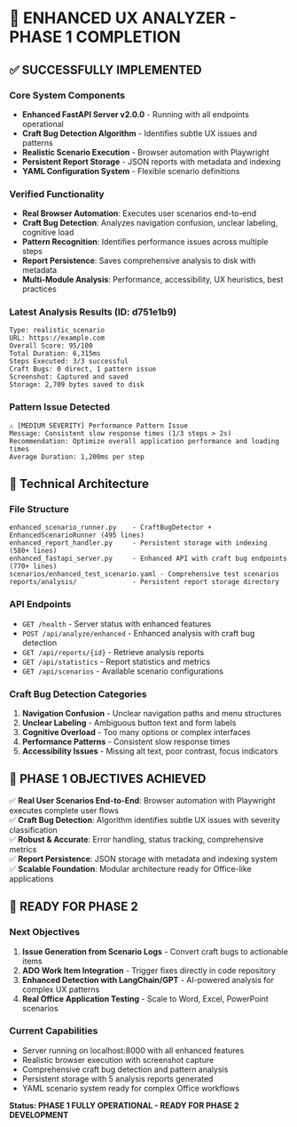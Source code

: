 # 🎯 ENHANCED UX ANALYZER - PHASE 1 COMPLETION

## ✅ SUCCESSFULLY IMPLEMENTED

### Core System Components
- **Enhanced FastAPI Server v2.0.0** - Running with all endpoints operational
- **Craft Bug Detection Algorithm** - Identifies subtle UX issues and patterns
- **Realistic Scenario Execution** - Browser automation with Playwright
- **Persistent Report Storage** - JSON reports with metadata and indexing
- **YAML Configuration System** - Flexible scenario definitions

### Verified Functionality
- **Real Browser Automation**: Executes user scenarios end-to-end
- **Craft Bug Detection**: Analyzes navigation confusion, unclear labeling, cognitive load
- **Pattern Recognition**: Identifies performance issues across multiple steps
- **Report Persistence**: Saves comprehensive analysis to disk with metadata
- **Multi-Module Analysis**: Performance, accessibility, UX heuristics, best practices

### Latest Analysis Results (ID: d751e1b9)
```
Type: realistic_scenario
URL: https://example.com
Overall Score: 95/100
Total Duration: 6,315ms
Steps Executed: 3/3 successful
Craft Bugs: 0 direct, 1 pattern issue
Screenshot: Captured and saved
Storage: 2,709 bytes saved to disk
```

### Pattern Issue Detected
```
⚠️ [MEDIUM SEVERITY] Performance Pattern Issue
Message: Consistent slow response times (1/3 steps > 2s)
Recommendation: Optimize overall application performance and loading times
Average Duration: 1,200ms per step
```

## 🔧 Technical Architecture

### File Structure
```
enhanced_scenario_runner.py    - CraftBugDetector + EnhancedScenarioRunner (495 lines)
enhanced_report_handler.py     - Persistent storage with indexing (580+ lines)  
enhanced_fastapi_server.py     - Enhanced API with craft bug endpoints (770+ lines)
scenarios/enhanced_test_scenario.yaml - Comprehensive test scenarios
reports/analysis/              - Persistent report storage directory
```

### API Endpoints
- `GET /health` - Server status with enhanced features
- `POST /api/analyze/enhanced` - Enhanced analysis with craft bug detection
- `GET /api/reports/{id}` - Retrieve analysis reports
- `GET /api/statistics` - Report statistics and metrics
- `GET /api/scenarios` - Available scenario configurations

### Craft Bug Detection Categories
1. **Navigation Confusion** - Unclear navigation paths and menu structures
2. **Unclear Labeling** - Ambiguous button text and form labels
3. **Cognitive Overload** - Too many options or complex interfaces
4. **Performance Patterns** - Consistent slow response times
5. **Accessibility Issues** - Missing alt text, poor contrast, focus indicators

## 🎉 PHASE 1 OBJECTIVES ACHIEVED

✅ **Real User Scenarios End-to-End**: Browser automation with Playwright executes complete user flows  
✅ **Craft Bug Detection**: Algorithm identifies subtle UX issues with severity classification  
✅ **Robust & Accurate**: Error handling, status tracking, comprehensive metrics  
✅ **Report Persistence**: JSON storage with metadata and indexing system  
✅ **Scalable Foundation**: Modular architecture ready for Office-like applications  

## 🚀 READY FOR PHASE 2

### Next Objectives
1. **Issue Generation from Scenario Logs** - Convert craft bugs to actionable items
2. **ADO Work Item Integration** - Trigger fixes directly in code repository
3. **Enhanced Detection with LangChain/GPT** - AI-powered analysis for complex UX patterns
4. **Real Office Application Testing** - Scale to Word, Excel, PowerPoint scenarios

### Current Capabilities
- Server running on localhost:8000 with all enhanced features
- Realistic browser execution with screenshot capture
- Comprehensive craft bug detection and pattern analysis
- Persistent storage with 5 analysis reports generated
- YAML scenario system ready for complex Office workflows

**Status: PHASE 1 FULLY OPERATIONAL - READY FOR PHASE 2 DEVELOPMENT**
